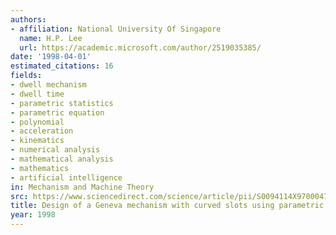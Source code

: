 ```yaml
---
authors:
- affiliation: National University Of Singapore
  name: H.P. Lee
  url: https://academic.microsoft.com/author/2519035385/
date: '1998-04-01'
estimated_citations: 16
fields:
- dwell mechanism
- dwell time
- parametric statistics
- parametric equation
- polynomial
- acceleration
- kinematics
- numerical analysis
- mathematical analysis
- mathematics
- artificial intelligence
in: Mechanism and Machine Theory
src: https://www.sciencedirect.com/science/article/pii/S0094114X97000475
title: Design of a Geneva mechanism with curved slots using parametric polynomials
year: 1998
---
```

